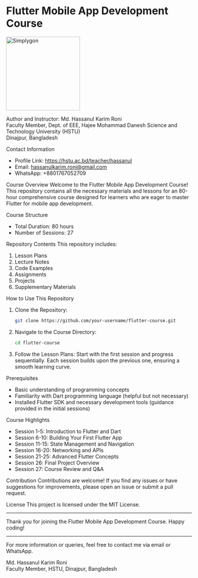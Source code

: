 # Flutter Mobile App Development Course
<img src="https://th.bing.com/th/id/OIP.RW5EabFwF_SjaBQW1zPSqgAAAA?rs=1&pid=ImgDetMain" alt="Simplygon" width="200" height="200">

Author and Instructor: Md. Hassanul Karim Roni  
Faculty Member, Dept. of EEE, Hajee Mohammad Danesh Science and Technology University (HSTU)  
Dinajpur, Bangladesh


 Contact Information
- Profile Link: https://hstu.ac.bd/teacher/hassanul
- Email: hassanulkarim.roni@gmail.com
- WhatsApp: +8801767052709

Course Overview
Welcome to the Flutter Mobile App Development Course! This repository contains all the necessary materials and lessons for an 80-hour comprehensive course designed for learners who are eager to master Flutter for mobile app development.

Course Structure
- Total Duration: 80 hours
- Number of Sessions: 27

Repository Contents
This repository includes:
1. Lesson Plans
2. Lecture Notes
3. Code Examples
4. Assignments
5. Projects
6. Supplementary Materials

How to Use This Repository
1. Clone the Repository: 
   ```bash
   git clone https://github.com/your-username/flutter-course.git
   ```
2. Navigate to the Course Directory:
   ```bash
   cd flutter-course
   ```
3. Follow the Lesson Plans: Start with the first session and progress sequentially. Each session builds upon the previous one, ensuring a smooth learning curve.

 Prerequisites
- Basic understanding of programming concepts
- Familiarity with Dart programming language (helpful but not necessary)
- Installed Flutter SDK and necessary development tools (guidance provided in the initial sessions)

 Course Highlights
- Session 1-5: Introduction to Flutter and Dart
- Session 6-10: Building Your First Flutter App
- Session 11-15: State Management and Navigation
- Session 16-20: Networking and APIs
- Session 21-25: Advanced Flutter Concepts
- Session 26: Final Project Overview
- Session 27: Course Review and Q&A

Contribution
Contributions are welcome! If you find any issues or have suggestions for improvements, please open an issue or submit a pull request.

License
This project is licensed under the MIT License.

---

Thank you for joining the Flutter Mobile App Development Course. Happy coding!

---

For more information or queries, feel free to contact me via email or WhatsApp.

Md. Hassanul Karim Roni  
Faculty Member, HSTU, Dinajpur, Bangladesh

